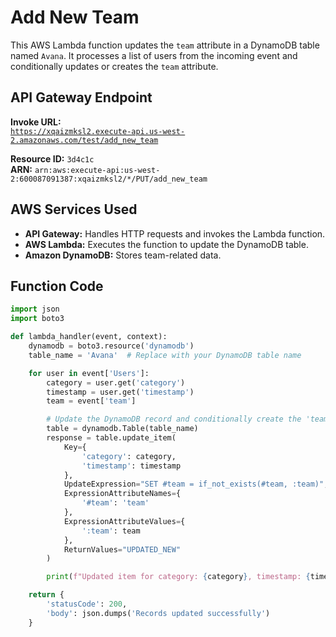 # Add New Team

This AWS Lambda function updates the `team` attribute in a DynamoDB table named `Avana`. It processes a list of users from the incoming event and conditionally updates or creates the `team` attribute.

## API Gateway Endpoint

**Invoke URL:**  
[`https://xqaizmksl2.execute-api.us-west-2.amazonaws.com/test/add_new_team`](https://xqaizmksl2.execute-api.us-west-2.amazonaws.com/test/add_new_team)

**Resource ID:** `3d4c1c`  
**ARN:** `arn:aws:execute-api:us-west-2:600087091387:xqaizmksl2/*/PUT/add_new_team`  

## AWS Services Used

- **API Gateway:** Handles HTTP requests and invokes the Lambda function.
- **AWS Lambda:** Executes the function to update the DynamoDB table.
- **Amazon DynamoDB:** Stores team-related data.

## Function Code

```python
import json
import boto3

def lambda_handler(event, context):
    dynamodb = boto3.resource('dynamodb')
    table_name = 'Avana'  # Replace with your DynamoDB table name

    for user in event['Users']:
        category = user.get('category')
        timestamp = user.get('timestamp')
        team = event['team']

        # Update the DynamoDB record and conditionally create the 'team' attribute
        table = dynamodb.Table(table_name)
        response = table.update_item(
            Key={
                'category': category,
                'timestamp': timestamp
            },
            UpdateExpression="SET #team = if_not_exists(#team, :team)",
            ExpressionAttributeNames={
                '#team': 'team'
            },
            ExpressionAttributeValues={
                ':team': team
            },
            ReturnValues="UPDATED_NEW"
        )

        print(f"Updated item for category: {category}, timestamp: {timestamp}, team: {team}")

    return {
        'statusCode': 200,
        'body': json.dumps('Records updated successfully')
    }
```
